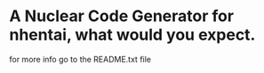 # A Nuclear Code Generator for nhentai, what would you expect.
for more info go to the README.txt file
